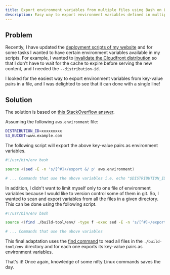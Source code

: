```yaml
---
title: Export environment variables from multiple files using Bash on Linux
description: Easy way to export environment variables defined in multiple files inside a directory, using Bash or any other Linux shell.
---
```


## Problem

Recently, I have updated the [deployment scripts of my website](https://github.com/lambrospetrou/lambrospetrou.github.io) and for some tasks I wanted to have certain environment variables available in my scripts. For example, I wanted to [invalidate the Cloudfront distribution](http://docs.aws.amazon.com/cli/latest/reference/cloudfront/create-invalidation.html) so that I don't have to wait for the cache to expire before serving the new content, and I needed the `--distribution-id`.

I looked for the easiest way to export environment variables from key-value pairs in a file, and I was delighted to see that it can done with a single line!

## Solution

The solution is based on [this StackOverflow answer](https://stackoverflow.com/a/36456837/1066790).

Assuming the following `aws.environment` file:

```sh
DISTRIBUTION_ID=xxxxxxxxx
S3_BUCKET=www.example.com
```

The following script will export the above key-value pairs as environment variables.

```sh
#!/usr/bin/env bash

source <(sed -E -n 's/[^#]+/export &/ p' aws.environment)

# ... Commands that use the above variables i.e. echo "$DISTRIBUTION_ID"
```

In addition, I didn't want to limit myself only to one file of environment variables because I would like to version control some of them in git. So, I wanted to scan and export variables from all the files in a given directory. This can be done using the following script.

```sh
#!/usr/bin/env bash

source <(find ./build-tool/env/ -type f -exec sed -E -n 's/[^#]+/export &/ p' {} +)

# ... Commands that use the above variables
```

This final adaptation uses the [find command](https://ss64.com/bash/find.html) to read all files in the `./build-tool/env` directory and for each one exports its key-value pairs as environment variables.

That's it! Once again, knowledge of some nifty Linux commands saves the day.
